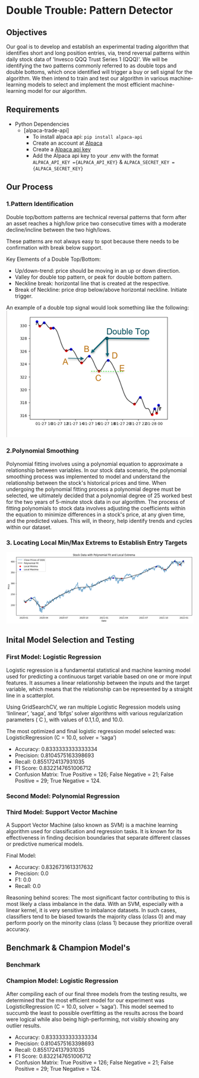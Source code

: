 # Double Trouble: Pattern Detector


## Objectives
Our goal is to develop and establish an experimental trading algorithm that identifies short and long position entries, via, trend reversal patterns within daily stock data of 'Invesco QQQ Trust Series 1 (QQQ)'. We will be identifying the two patterns commonly referred to as double tops and double bottoms, which once identified will trigger a buy or sell signal for the algorithm. We then intend to train and test our algorithm in various machine-learning models to select and implement the most efficient machine-learning model for our algorithm.  

## Requirements
 - Python Dependencies
    - [alpaca-trade-api]
        - To install alpaca api: `pip install alpaca-api`
        - Create an account at [Alpaca](https://alpaca.markets/)
        - Create a [Alpaca api key](https://docs.alpaca.markets/docs/getting-started-with-trading-api)
        - Add the Alpaca api key to your .env with the format `ALPACA_API_KEY ={ALPACA_API_KEY}` & `ALPACA_SECRET_KEY ={ALPACA_SECRET_KEY}`

## Our Process

### 1.Pattern Identification
Double top/bottom patterns are technical reversal patterns that form after an asset reaches a high/low price two consecutive times with a moderate decline/incline between the two high/lows.

These patterns are not always easy to spot because there needs to be confirmation with break below support.

Key Elements of a Double Top/Bottom:
- Up/down-trend: price should be moving in an up or down direction.
- Valley for double top pattern, or peak for double bottom pattern.
- Neckline break: horizontal line that is created at the respective.
- Break of Neckline: price drop below/above horizontal neckline. Initiate trigger. 

An example of a double top signal would look something like the following:
![Double Top Example](Images/Double_Top_Example.png)


### 2.Polynomial Smoothing
Polynomial fitting involves using a polynomial equation to approximate a relationship between variables. In our stock data scenario, the polynomial smoothing process was implemented to model and understand the relationship between the stock's historical prices and time. When undergoing the polynomial fitting process a polynomial degree must be selected, we ultimately decided that a polynomial degree of 25 worked best for the two years of 5-minute stock data in our algorithm. The process of fitting polynomials to stock data involves adjusting the coefficients within the equation to minimize differences in a stock's price, at any given time, and the predicted values. This will, in theory, help identify trends and cycles within our dataset.


### 3. Locating Local Min/Max Extrems to Establish Entry Targets



![QQQ plot](Images/Stock_Data_Plot.png)



## Inital Model Selection and Testing

### First Model: Logistic Regression
Logistic regression is a fundamental statistical and machine learning model used for predicting a continuous target variable based on one or more input features. It assumes a linear relationship between the inputs and the target variable, which means that the relationship can be represented by a straight line in a scatterplot.

Using GridSearchCV, we ran multiple Logistic Regression models using ‘linlinear’, ‘saga’, and ‘lbfgs’ solver algorithms with various regularization parameters ( C ), with values of 0.1,1.0, and 10.0.

The most optimized and final logistic regression model selected was: LogisticRegression (C = 10.0, solver = ‘saga’)
 - Accuracy: 0.8333333333333334
 - Precision: 0.8104575163398693 
 - Recall: 0.8551724137931035
 - F1 Score: 0.8322147651006712 
 - Confusion Matrix: True Positive = 126; False Negative = 21; False Positive = 29; True Negative = 124.


### Second Model: Polynomial Regression

### Third Model: Support Vector Machine
A Support Vector Machine (also known as SVM) is a machine learning algorithm used for classification and regression tasks. It is known for its effectiveness in finding decision boundaries that separate different classes or predictive numerical models.

Final Model: 
- Accuracy: 0.8326731613317632
- Precision: 0.0
- F1: 0.0
- Recall: 0.0

Reasoning behind scores: The most significant factor contributing to this is most likely a class imbalance in the data. With an SVM, especially with a linear kernel, it is very sensitive to imbalance datasets. In such cases, classifiers tend to be biased towards the majority class (class 0) and may perform poorly on the minority class (class 1) because they prioritize overall accuracy.



## Benchmark & Champion Model's

### Benchmark 


### Champion Model: Logistic Regression
After compiling each of our final three models from the testing results, we determined that the most efficient model for our experiment was LogisticRegression (C = 10.0, solver = ‘saga’). This model seemed to succumb the least to possible overfitting as the results across the board were logical while also being high-performing, not visibly showing any outlier results.  
 - Accuracy: 0.8333333333333334
 - Precision: 0.8104575163398693 
 - Recall: 0.8551724137931035
 - F1 Score: 0.8322147651006712 
 - Confusion Matrix: True Positive = 126; False Negative = 21; False Positive = 29; True Negative = 124.
